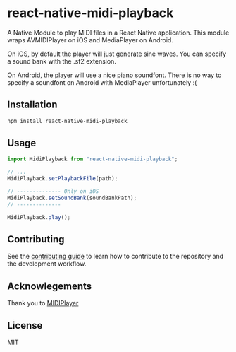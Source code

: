 # react-native-midi-playback

A Native Module to play MIDI files in a React Native application. This module wraps AVMIDIPlayer on iOS and MediaPlayer on Android.

On iOS, by default the player will just generate sine waves. You can specify a sound bank with the .sf2 extension.

On Android, the player will use a nice piano soundfont. There is no way to specify a soundfont on Android with MediaPlayer unfortunately :(

## Installation

```sh
npm install react-native-midi-playback
```

## Usage

```js
import MidiPlayback from "react-native-midi-playback";

// ...
MidiPlayback.setPlaybackFile(path);

// -------------- Only on iOS
MidiPlayback.setSoundBank(soundBankPath);
// --------------

MidiPlayback.play();
```

## Contributing

See the [contributing guide](CONTRIBUTING.md) to learn how to contribute to the repository and the development workflow.

## Acknowlegements
Thank you to [MIDIPlayer](https://github.com/genedelisa/MIDIPlayer)

## License

MIT
